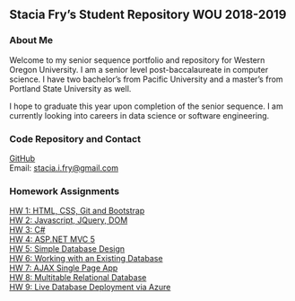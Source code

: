 ## Stacia Fry’s Student Repository WOU 2018-2019

### About Me
Welcome to my senior sequence portfolio and repository for Western Oregon University. I am a senior level post-baccalaureate in computer science. I have two bachelor’s from Pacific University and a master’s from Portland State University as well. 

I hope to graduate this year upon completion of the senior sequence. I am currently looking into careers in data science or software engineering.

### Code Repository and Contact

[GitHub](https://github.com/siphry/siphry.github.io)  
Email: stacia.i.fry@gmail.com

### Homework Assignments
[HW 1: HTML, CSS, Git and Bootstrap](https://siphry.github.io/HW1/HTML)  
[HW 2: Javascript, JQuery, DOM](https://siphry.github.io/HW2)  
[HW 3: C#](https://siphry.github.io/HW3)  
[HW 4: ASP.NET MVC 5](https://siphry.github.io/HW4)  
[HW 5: Simple Database Design](https://siphry.github.io/HW5)  
[HW 6: Working with an Existing Database](https://siphry.github.io/HW6)  
[HW 7: AJAX Single Page App](https://siphry.github.io/HW7)  
[HW 8: Multitable Relational Database](https://siphry.github.io/HW8)  
[HW 9:  Live Database Deployment via Azure](https://siphry.github.io/HW9) 
